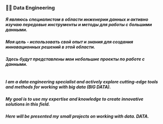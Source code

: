 ### 👨‍💻 Data Engineering 

##### Я являюсь специалистом в области инженерии данных и активно изучаю передовые инструменты и методы для работы с большими данными. <br> 
##### Моя цель - использовать свой опыт и знания для создания инновационных решений в этой области. <br> 
##### Здесь будут представлены мои небольшие проекты по работе с данными. <br> <br>
##### I am a data engineering specialist and actively explore cutting-edge tools and methods for working with big data (BIG DATA). <br> 
##### My goal is to use my expertise and knowledge to create innovative solutions in this field. <br> 
##### Here will be presented my small projects on working with data. DATA. <br>